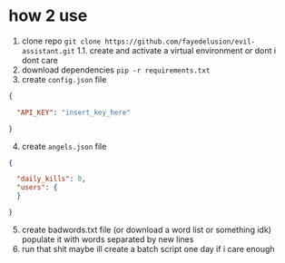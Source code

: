 # how 2 use

1. clone repo `git clone https://github.com/fayedelusion/evil-assistant.git`
1.1. create and activate a virtual environment or dont i dont care
2. download dependencies `pip -r requirements.txt` 
3. create `config.json` file
```json
{

  "API_KEY": "insert_key_here"

}
```
4. create `angels.json` file
```json
{

  "daily_kills": 0,
  "users": {
  }

}
```
5. create badwords.txt file (or download a word list or something idk) populate it with words separated by new lines
6. run that shit
maybe ill create a batch script one day if i care enough